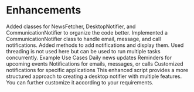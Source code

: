 # Enhancements

Added classes for NewsFetcher, DesktopNotifier, and CommunicationNotifier to organize the code better.
Implemented a CommunicationNotifier class to handle email, message, and call notifications.
Added methods to add notifications and display them.
Used threading is not used here but can be used to run multiple tasks concurrently.
Example Use Cases
Daily news updates
Reminders for upcoming events
Notifications for emails, messages, or calls
Customized notifications for specific applications
This enhanced script provides a more structured approach to creating a desktop notifier with multiple features. You can further customize it according to your requirements.
